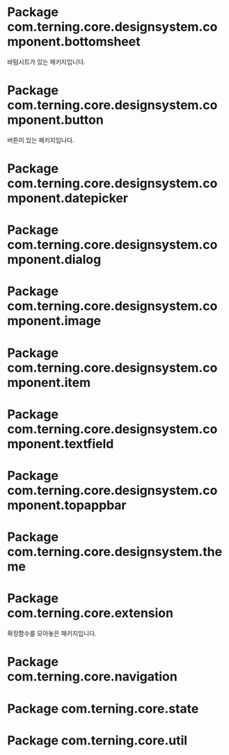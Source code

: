 # Package com.terning.core.designsystem.component.bottomsheet
바텀시트가 있는 패키지입니다.

# Package com.terning.core.designsystem.component.button
버튼이 있는 패키지입니다.

# Package com.terning.core.designsystem.component.datepicker

# Package com.terning.core.designsystem.component.dialog

# Package com.terning.core.designsystem.component.image

# Package com.terning.core.designsystem.component.item

# Package com.terning.core.designsystem.component.textfield

# Package com.terning.core.designsystem.component.topappbar

# Package com.terning.core.designsystem.theme

# Package com.terning.core.extension
확장함수를 모아놓은 패키지입니다.

# Package com.terning.core.navigation

# Package com.terning.core.state

# Package com.terning.core.util
